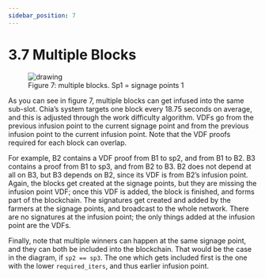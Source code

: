 ```yaml
---
sidebar_position: 7
---
```


# 3.7 Multiple Blocks

<figure>
<img src="/img/multiple_blocks.png" alt="drawing"/>
<figcaption>
Figure 7: multiple blocks. Sp1 = signage points 1
</figcaption>
</figure>


As you can see in figure 7, multiple blocks can get infused into the same sub-slot.
Chia’s system targets one block every 18.75 seconds on average, and this is adjusted through the work difficulty algorithm. 
VDFs go from the previous infusion point to the current signage point and from the previous infusion point to the current infusion point.
Note that the VDF proofs required for each block can overlap. 

For example, B2 contains a VDF proof from B1 to sp2, and from B1 to B2. B3 contains a proof from B1 to sp3, and from B2 to B3.
B2 does not depend at all on B3, but B3 depends on B2, since its VDF is from B2’s infusion point. 
Again, the blocks get created at the signage points, but they are missing the infusion point VDF; once this VDF is added, the block is finished, and forms part of the blockchain. 
The signatures get created and added by the farmers at the signage points, and broadcast to the whole network.
There are no signatures at the infusion point; the only things added at the infusion point are the VDFs. 

Finally, note that multiple winners can happen at the same signage point, and they can both be included into the blockchain.
That would be the case in the diagram, if `sp2 == sp3`. The one which gets included first is the one with the lower
`required_iters`, and thus earlier infusion point.